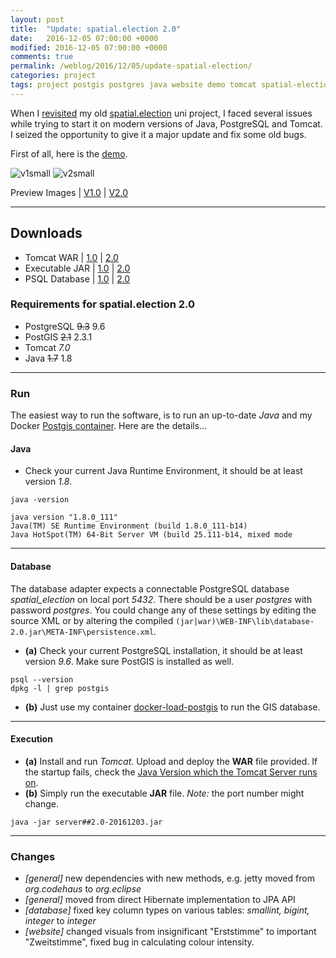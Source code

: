 ```yaml
---
layout: post
title:  "Update: spatial.election 2.0"
date:   2016-12-05 07:00:00 +0000
modified: 2016-12-05 07:00:00 +0000 
comments: true
permalink: /weblog/2016/12/05/update-spatial-election/
categories: project
tags: project postgis postgres java website demo tomcat spatial-election
---
```


When I [revisited][metaspatial] my old [spatial.election][spatial] uni project, I faced several issues while trying to start it on modern versions of Java, PostgreSQL and Tomcat. I seized the opportunity to give it a major update and fix some old bugs.


<!--more-->

First of all, here is the [demo][demo].

![v1small][imgV1s] ![v2small][imgV2s]

Preview Images &#124; [V1.0][imgV1] &#124; [V2.0][imgV2]



---


## Downloads

- Tomcat WAR &#124; [1.0][w1] &#124; [2.0][w2]
- Executable JAR &#124; [1.0][j1] &#124; [2.0][j2]
- PSQL Database &#124; [1.0][db1] &#124; [2.0][db2]


### Requirements for spatial.election 2.0

 - PostgreSQL ~~9.3~~ 9.6
 - PostGIS ~~2.1~~ 2.3.1
 - Tomcat *7.0*
 - Java ~~1.7~~ 1.8
 
 
 
---


### Run

The easiest way to run the software, is to run an up-to-date *Java* and my Docker [Postgis container][docker]. Here are the details...



#### Java

 - Check your current Java Runtime Environment, it should be at least version *1.8*.

```
java -version

java version "1.8.0_111"
Java(TM) SE Runtime Environment (build 1.8.0_111-b14)
Java HotSpot(TM) 64-Bit Server VM (build 25.111-b14, mixed mode
```


---


#### Database

The database adapter expects a connectable PostgreSQL database *spatial_election* on local port *5432*. There should be a user *postgres* with password *postgres*. You could change any of these settings by editing the source XML or by altering the compiled ``(jar|war)\WEB-INF\lib\database-2.0.jar\META-INF\persistence.xml``.

 - **(a)** Check your current PostgreSQL installation, it should be at least version *9.6*. Make sure PostGIS is installed as well.

```
psql --version
dpkg -l | grep postgis
```

 - **(b)** Just use my container [docker-load-postgis][docker] to run the GIS database. 

 
---

#### Execution

 - **(a)** Install and run *Tomcat*. Upload and deploy the **WAR** file provided. If the startup fails, check the [Java Version which the Tomcat Server runs on][metatomcat].
 - **(b)** Simply run the executable **JAR** file. *Note:* the port number might change.

```
java -jar server##2.0-20161203.jar
```


---


### Changes

 - *[general]* new dependencies with new methods, e.g. jetty moved from *org.codehaus* to *org.eclipse*
 - *[general]* moved from direct Hibernate implementation to JPA API
 - *[database]* fixed key column types on various tables: *smallint, bigint, integer* to *integer*
 - *[website]* changed visuals from insignificant "Erststimme" to important "Zweitstimme", fixed bug in calculating colour intensity.


[spatial]: https://github.com/a-d/spatial.election/
[demo]: https://newtork.de/spatial.election/
[w1]: https://newtork.de/dl/spatial_election/spatial.election##1.0-0.1.war
[w2]: https://newtork.de/dl/spatial_election/spatial.election##2.0-0.1.war
[j1]: https://newtork.de/dl/spatial_election/server##1.0-20161202.jar
[j2]: https://newtork.de/dl/spatial_election/server##2.0-20161203.jar
[db1]: https://newtork.de/dl/spatial_election/spatial_election.bak1
[db2]: https://newtork.de/dl/spatial_election/spatial_election.bak2
[docker]: https://github.com/newtork/docker-load-postgis
[metatomcat]: /weblog/2016/12/07/howto-tomcat-java-version
[metaspatial]: /weblog/2016/12/02/old-spatial-election-will-return
[imgV1]: https://newtork.de/dl/spatial_election/preview01.png
[imgV2]: https://newtork.de/dl/spatial_election/preview02.png
[imgV1s]: https://newtork.de/dl/spatial_election/preview01_small.png
[imgV2s]: https://newtork.de/dl/spatial_election/preview02_small.png